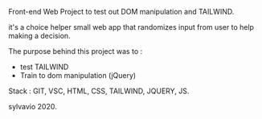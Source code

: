 Front-end Web Project to test out DOM manipulation and TAILWIND.

it's a choice helper small web app that randomizes input from user to help making a decision.

The purpose behind this project was to : 
- test TAILWIND
- Train to dom manipulation (jQuery)

Stack : GIT, VSC, HTML, CSS, TAILWIND, JQUERY, JS.

sylvavio 2020.